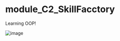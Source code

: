# module_C2_SkillFacctory

Learning OOP!

![image](https://github.com/An3eltynsh/module_C2_SkillFacctory/assets/134146527/a0dd9e0d-11d0-4c9a-a8b3-5ea2c94f7f07)


